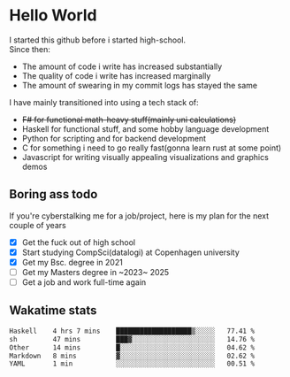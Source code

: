 # Hello World

I started this github before i started high-school.  
Since then:
- The amount of code i write has increased substantially
- The quality of code i write has increased marginally
- The amount of swearing in my commit logs has stayed the same

I have mainly transitioned into using a tech stack of:
- ~~F# for functional math-heavy stuff(mainly uni calculations)~~
- Haskell for functional stuff, and some hobby language development
- Python for scripting and for backend development
- C for something i need to go really fast(gonna learn rust at some point)
- Javascript for writing visually appealing visualizations and graphics demos

## Boring ass todo
If you're cyberstalking me for a job/project, here is my plan for the next couple of years
- [x] Get the fuck out of high school
- [x] Start studying CompSci(datalogi) at Copenhagen university
- [x] Get my Bsc. degree in 2021
- [ ] Get my Masters degree in ~2023~ 2025
- [ ] Get a job and work full-time again

## Wakatime stats
<!--START_SECTION:waka-->

```txt
Haskell    4 hrs 7 mins    ███████████████████▒░░░░░   77.41 %
sh         47 mins         ███▓░░░░░░░░░░░░░░░░░░░░░   14.76 %
Other      14 mins         █░░░░░░░░░░░░░░░░░░░░░░░░   04.62 %
Markdown   8 mins          ▓░░░░░░░░░░░░░░░░░░░░░░░░   02.62 %
YAML       1 min           ░░░░░░░░░░░░░░░░░░░░░░░░░   00.51 %
```

<!--END_SECTION:waka-->
